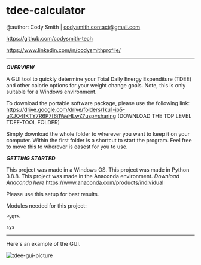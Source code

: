 # tdee-calculator

@author: Cody Smith | codysmith.contact@gmail.com

https://github.com/codysmith-tech

https://www.linkedin.com/in/codysmithprofile/

------------------------
***OVERVIEW***

A GUI tool to quickly determine your Total Daily Energy Expenditure (TDEE) and other calorie options for your weight change goals.
Note, this is only suitable for a Windows environment.

To download the portable software package, please use the following link:
https://drive.google.com/drive/folders/1ku1-ip5-uXJQ4fKTY7R6P7f6i1WeHLwZ?usp=sharing
(DOWNLOAD THE TOP LEVEL TDEE-TOOL FOLDER)

Simply download the whole folder to wherever you want to keep it on your computer.
Within the first folder is a shortcut to start the program. Feel free to move this to wherever is easest for you to use.


***GETTING STARTED***

This project was made in a Windows OS.
This project was made in Python 3.8.8.
This project was made in the Anaconda environment.
*Download Anaconda here*
https://www.anaconda.com/products/individual

Please use this setup for best results.

Modules needed for this project:

	PyQt5
	
	sys

------------------------

Here's an example of the GUI.

![tdee-gui-picture](https://user-images.githubusercontent.com/58944210/183313685-22097f89-b10f-4bbe-8b6f-7051ca65837d.PNG)
